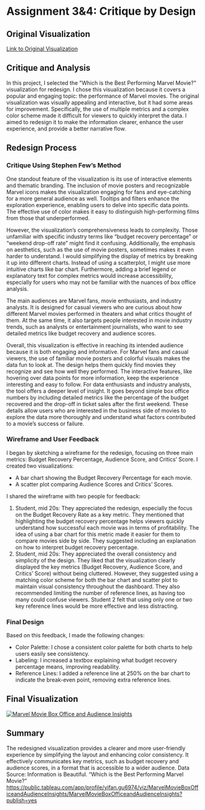 # Assignment 3&4: Critique by Design

## Original Visualization
[Link to Original Visualization](https://informationisbeautiful.net/visualizations/which-is-the-best-performing-marvel-movie/)

## Critique and Analysis
In this project, I selected the "Which is the Best Performing Marvel Movie?" visualization for redesign. I chose this visualization because it covers a popular and engaging topic: the performance of Marvel movies. The original visualization was visually appealing and interactive, but it had some areas for improvement. Specifically, the use of multiple metrics and a complex color scheme made it difficult for viewers to quickly interpret the data. I aimed to redesign it to make the information clearer, enhance the user experience, and provide a better narrative flow.

## Redesign Process
### Critique Using Stephen Few’s Method
One standout feature of the visualization is its use of interactive elements and thematic branding. The inclusion of movie posters and recognizable Marvel icons makes the visualization engaging for fans and eye-catching for a more general audience as well. Tooltips and filters enhance the exploration experience, enabling users to delve into specific data points. The effective use of color makes it easy to distinguish high-performing films from those that underperformed.

However, the visualization’s comprehensiveness leads to complexity. Those unfamiliar with specific industry terms like “budget recovery percentage” or “weekend drop-off rate” might find it confusing. Additionally, the emphasis on aesthetics, such as the use of movie posters, sometimes makes it even harder to understand. I would simplifying the display of metrics by breaking it up into different charts. Instead of using a scatterplot, I might use more intuitive charts like bar chart. Furthermore, adding a brief legend or explanatory text for complex metrics would increase accessibility, especially for users who may not be familiar with the nuances of box office analysis.

The main audiences are Marvel fans, movie enthusiasts, and industry analysts. It is designed for casual viewers who are curious about how different Marvel movies performed in theaters and what critics thought of them. At the same time, it also targets people interested in movie industry trends, such as analysts or entertainment journalists, who want to see detailed metrics like budget recovery and audience scores.

Overall, this visualization is effective in reaching its intended audience because it is both engaging and informative. For Marvel fans and casual viewers, the use of familiar movie posters and colorful visuals makes the data fun to look at. The design helps them quickly find movies they recognize and see how well they performed. The interactive features, like hovering over data points for more information, keep the experience interesting and easy to follow. For data enthusiasts and industry analysts, the tool offers a deeper level of insight. It goes beyond simple box office numbers by including detailed metrics like the percentage of the budget recovered and the drop-off in ticket sales after the first weekend. These details allow users who are interested in the business side of movies to explore the data more thoroughly and understand what factors contributed to a movie’s success or failure.

### Wireframe and User Feedback
I began by sketching a wireframe for the redesign, focusing on three main metrics: Budget Recovery Percentage, Audience Score, and Critics’ Score. I created two visualizations:
- A bar chart showing the Budget Recovery Percentage for each movie.
- A scatter plot comparing Audience Scores and Critics’ Scores.

I shared the wireframe with two people for feedback:
1. Student, mid 20s: They appreciated the redesign, especially the focus on the Budget Recovery Rate as a key metric. They mentioned that highlighting the budget recovery percentage helps viewers quickly understand how successful each movie was in terms of profitability. The idea of using a bar chart for this metric made it easier for them to compare movies side by side. They suggested including an explanation on how to interpret budget recovery percentage.
2. Student, mid 20s: They appreciated the overall consistency and simplicity of the design. They liked that the visualization clearly displayed the key metrics (Budget Recovery, Audience Score, and Critics’ Score) without being cluttered. However, they suggested using a matching color scheme for both the bar chart and scatter plot to maintain visual consistency throughout the dashboard. They also recommended limiting the number of reference lines, as having too many could confuse viewers. Student 2 felt that using only one or two key reference lines would be more effective and less distracting.
 
### Final Design
Based on this feedback, I made the following changes:
- Color Palette: I chose a consistent color palette for both charts to help users easily see consistency.
- Labeling: I increased a textbox explaining what budget recovery percentage means, improving readability.
- Reference Lines: I added a reference line at 250% on the bar chart to indicate the break-even point, removing extra reference lines.

## Final Visualization
<div class='tableauPlaceholder' id='viz1731625531642' style='position: relative'><noscript><a href='#'><img alt='Marvel Movie Box Office and Audience Insights ' src='https:&#47;&#47;public.tableau.com&#47;static&#47;images&#47;Ma&#47;MarvelMovieBoxOfficeandAudienceInsights&#47;MarvelMovieBoxOfficeandAudienceInsights&#47;1_rss.png' style='border: none' /></a></noscript><object class='tableauViz'  style='display:none;'><param name='host_url' value='https%3A%2F%2Fpublic.tableau.com%2F' /> <param name='embed_code_version' value='3' /> <param name='site_root' value='' /><param name='name' value='MarvelMovieBoxOfficeandAudienceInsights&#47;MarvelMovieBoxOfficeandAudienceInsights' /><param name='tabs' value='no' /><param name='toolbar' value='yes' /><param name='static_image' value='https:&#47;&#47;public.tableau.com&#47;static&#47;images&#47;Ma&#47;MarvelMovieBoxOfficeandAudienceInsights&#47;MarvelMovieBoxOfficeandAudienceInsights&#47;1.png' /> <param name='animate_transition' value='yes' /><param name='display_static_image' value='yes' /><param name='display_spinner' value='yes' /><param name='display_overlay' value='yes' /><param name='display_count' value='yes' /><param name='language' value='en-US' /><param name='filter' value='publish=yes' /></object></div>                
<script type='text/javascript'>                    
  var divElement = document.getElementById('viz1731625531642');                    
  var vizElement = divElement.getElementsByTagName('object')[0];                    
  if ( divElement.offsetWidth > 800 ) { vizElement.style.width='1000px';vizElement.style.height='827px';} else if ( divElement.offsetWidth > 500 ) { vizElement.style.width='1000px';vizElement.style.height='827px';} else { vizElement.style.width='100%';vizElement.style.height='827px';}                     
  var scriptElement = document.createElement('script');                    
  scriptElement.src = 'https://public.tableau.com/javascripts/api/viz_v1.js';                    
  vizElement.parentNode.insertBefore(scriptElement, vizElement);                
</script>

## Summary
The redesigned visualization provides a clearer and more user-friendly experience by simplifying the layout and enhancing color consistency. It effectively communicates key metrics, such as budget recovery and audience scores, in a format that is accessible to a wider audience.
Data Source: Information is Beautiful. “Which is the Best Performing Marvel Movie?”
https://public.tableau.com/app/profile/yifan.gu6974/viz/MarvelMovieBoxOfficeandAudienceInsights/MarvelMovieBoxOfficeandAudienceInsights?publish=yes
